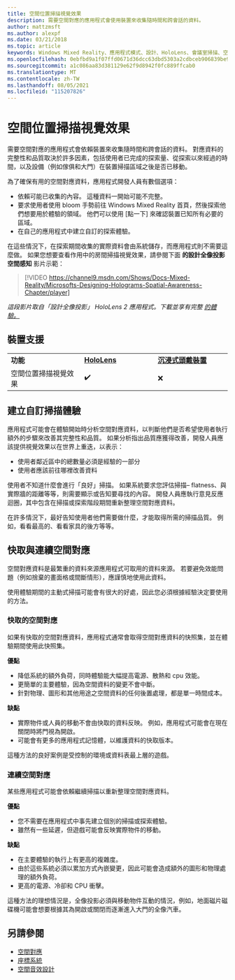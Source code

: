 ```yaml
---
title: 空間位置掃描視覺效果
description: 需要空間對應的應用程式會使用裝置來收集隨時間和跨會話的資料。
author: mattzmsft
ms.author: alexpf
ms.date: 03/21/2018
ms.topic: article
keywords: Windows Mixed Reality、應用程式模式、設計、HoloLens、會議室掃描、空間對應、網格、混合現實耳機、Windows Mixed reality 耳機、虛擬實境耳機、HoloLens
ms.openlocfilehash: 0ebfbd9a1f07ffd0671d36dcc63dbd5303a2cdbceb906839be9736f43de76937
ms.sourcegitcommit: a1c086aa83d381129e62f9d8942f0fc889ffcab0
ms.translationtype: MT
ms.contentlocale: zh-TW
ms.lasthandoff: 08/05/2021
ms.locfileid: "115207826"
---
```

# <a name="room-scan-visualization"></a>空間位置掃描視覺效果

需要空間對應的應用程式會依賴裝置來收集隨時間和跨會話的資料。 對應資料的完整性和品質取決於許多因素，包括使用者已完成的探索量、從探索以來經過的時間，以及設備（例如傢俱和大門）在裝置掃描區域之後是否已移動。

為了確保有用的空間對應資料，應用程式開發人員有數個選項：
* 依賴可能已收集的內容。 這種資料一開始可能不完整。
* 要求使用者使用 bloom 手勢前往 Windows Mixed Reality 首頁，然後探索他們想要用於體驗的領域。 他們可以使用 [點一下] 來確認裝置已知所有必要的區域。
* 在自己的應用程式中建立自訂的探索體驗。

在這些情況下，在探索期間收集的實際資料會由系統儲存，而應用程式則不需要這麼做。 如果您想要查看作用中的房間掃描視覺效果，請參閱下面 **的設計全像投影空間感知** 影片示範：

> [!VIDEO https://channel9.msdn.com/Shows/Docs-Mixed-Reality/Microsofts-Designing-Holograms-Spatial-Awareness-Chapter/player]

*這段影片取自「設計全像投影」 HoloLens 2 應用程式。下載並享有完整 [的體驗。](https://aka.ms/dhapp)*

## <a name="device-support"></a>裝置支援

<table>
    <colgroup>
    <col width="33%" />
    <col width="33%" />
    <col width="33%" />
    </colgroup>
    <tr>
        <td><strong>功能</strong></td>
        <td><a href="/hololens/hololens1-hardware"><strong>HoloLens</strong></a></td>
        <td><a href="../discover/immersive-headset-hardware-details.md"><strong>沉浸式頭戴裝置</strong></a></td>
    </tr>
     <tr>
        <td>空間位置掃描視覺效果</td>
        <td>✔️</td>
        <td>❌</td>
    </tr>
</table>

## <a name="building-a-custom-scanning-experience"></a>建立自訂掃描體驗

應用程式可能會在體驗開始時分析空間對應資料，以判斷他們是否希望使用者執行額外的步驟來改善其完整性和品質。 如果分析指出品質應獲得改善，開發人員應該提供視覺效果以在世界上重迭，以表示：
* 使用者鄰近區中的總數量必須是經驗的一部分
* 使用者應該前往哪裡改善資料

使用者不知道什麼會進行「良好」掃描。 如果系統要求您評估掃描– flatness、與實際牆的距離等等，則需要顯示或告知要尋找的內容。 開發人員應執行意見反應迴圈，其中包含在掃描或探索階段期間重新整理空間對應資料。

在許多情況下，最好告知使用者他們需要做什麼，才能取得所需的掃描品質。 例如，看看最高的、看看家具的後方等等。

## <a name="cached-versus-continuous-spatial-mapping"></a>快取與連續空間對應

空間對應資料是最繁重的資料來源應用程式可取用的資料來源。 若要避免效能問題（例如捨棄的畫面格或間斷情形），應謹慎地使用此資料。

使用體驗期間的主動式掃描可能會有很大的好處，因此您必須根據經驗決定要使用的方法。

### <a name="cached-spatial-mapping"></a>快取的空間對應

如果有快取的空間對應資料，應用程式通常會取得空間對應資料的快照集，並在體驗期間使用此快照集。

**優點**
* 降低系統的額外負荷，同時體驗能大幅提高電源、散熱和 cpu 效能。
* 更簡單的主要體驗，因為空間資料的變更不會中斷。
* 針對物理、圖形和其他用途之空間資料的任何後置處理，都是單一時間成本。

**缺點**
* 實際物件或人員的移動不會由快取的資料反映。 例如，應用程式可能會在現在關閉時將門視為開啟。
* 可能會有更多的應用程式記憶體，以維護資料的快取版本。

這種方法的良好案例是受控制的環境或資料表最上層的遊戲。

### <a name="continuous-spatial-mapping"></a>連續空間對應

某些應用程式可能會依賴繼續掃描以重新整理空間對應資料。

**優點**
* 您不需要在應用程式中事先建立個別的掃描或探索體驗。
* 雖然有一些延遲，但遊戲可能會反映實際物件的移動。

**缺點**
* 在主要體驗的執行上有更高的複雜度。
* 由於這些系統必須以累加方式內嵌變更，因此可能會造成額外的圖形和物理處理的額外負荷。
* 更高的電源、冷卻和 CPU 衝擊。

這種方法的理想情況是，全像投影必須與移動物件互動的情況，例如，地面磁片磁碟機可能會想要根據其為開啟或關閉而逐漸進入大門的全像汽車。

## <a name="see-also"></a>另請參閱

* [空間對應](spatial-mapping.md)
* [座標系統](coordinate-systems.md)
* [空間音效設計](spatial-sound-design.md)